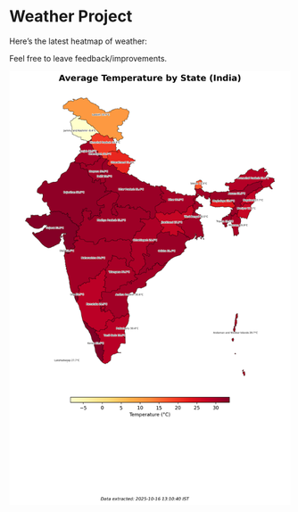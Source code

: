 # Weather Project

Here’s the latest heatmap of weather:

Feel free to leave feedback/improvements.

![India Heatmap](docs/assets/india_heatmap.png?v=F0A17A)
